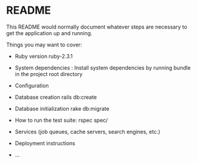 # README

This README would normally document whatever steps are necessary to get the
application up and running.

Things you may want to cover:

* Ruby version ruby-2.3.1

* System dependencies : Install system dependencies by running bundle in the project root directory

* Configuration

* Database creation rails db:create

* Database initialization rake db:migrate

* How to run the test suite: rspec spec/

* Services (job queues, cache servers, search engines, etc.)

* Deployment instructions

* ...
